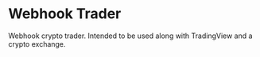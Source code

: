 # Webhook Trader
Webhook crypto trader. Intended to be used along with TradingView and a crypto exchange.
